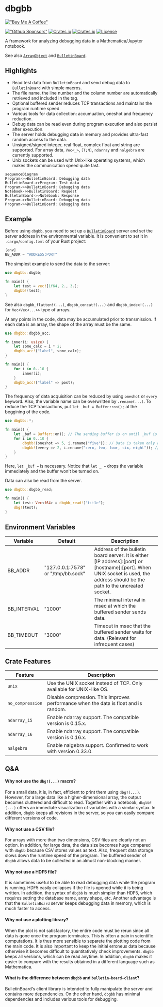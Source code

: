 dbgbb
===========================
[!["Buy Me A Coffee"](https://www.buymeacoffee.com/assets/img/custom_images/orange_img.png)](https://www.buymeacoffee.com/YShojiHEP)

[!["Github Sponsors"](https://img.shields.io/badge/GitHub-Sponsors-red?style=flat-square)](https://github.com/sponsors/YShoji-HEP)
[![Crates.io](https://img.shields.io/crates/v/dbgbb?style=flat-square)](https://crates.io/crates/dbgbb)
[![Crates.io](https://img.shields.io/crates/d/dbgbb?style=flat-square)](https://crates.io/crates/dbgbb)
[![License](https://img.shields.io/badge/license-Apache%202.0-blue?style=flat-square)](https://github.com/YShoji-HEP/dbgbb/blob/main/LICENSE.txt)

A framework for analyzing debugging data in a Mathematica/Jupyter notebook.

See also [`ArrayObject`](https://github.com/YShoji-HEP/ArrayObject) and [`BulletinBoard`](https://github.com/YShoji-HEP/BulletinBoard).

Highlights
----------
* Read test data from `BulletinBoard` and send debug data to `BulletinBoard` with simple macros.
* The file name, the line number and the column number are automatically retrieved and included in the tag.
* Optional buffered sender reduces TCP transactions and maintains the program runtime speed.
* Various tools for data collection: accumuation, oneshot and frequency reduction.
* Debug data can be read even during program execution and also persist after execution.
* The server holds debugging data in memory and provides ultra-fast random access to the data.
* Unsigned/signed integer, real float, complex float and string are supported. For array data, `Vec<_>`, `[T;N]`, `ndarray` and `nalgebra` are currently supported.
* Unix sockets can be used with Unix-like operating systems, which makes the communication speed quite fast.

```mermaid
sequenceDiagram
Program->>BulletinBoard: Debugging data
BulletinBoard->>Program: Test data
Program->>BulletinBoard: Debugging data
Notebook->>BulletinBoard: Request
BulletinBoard->>Notebook: Response
Program->>BulletinBoard: Debugging data
Program->>BulletinBoard: Debugging data
```

Example
-------
Before using `dbgbb`, you need to set up a [`BulletinBoard`](https://github.com/YShoji-HEP/BulletinBoard) server and set the server address in the environmental variable. It is convenient to set it in `.cargo/config.toml` of your Rust project:
```rust
[env]
BB_ADDR = "ADDRESS:PORT"
```

The simplest example to send the data to the server:
```rust
use dbgbb::dbgbb;

fn main() {
    let test = vec![1f64, 2., 3.];
    dbgbb!(test);
}
```
See also `dbgbb_flatten!(...)`, `dbgbb_concat!(...)` and `dbgbb_index!(...)` for `Vec<Vec<...>>` type of arrays.

At any points in the code, data may be accumulated prior to transmission. If each data is an array, the shape of the array must be the same.
```rust
use dbgbb::dbgbb_acc;

fn inner(i: usize) {
    let some_calc = i * 2;
    dbgbb_acc!("label", some_calc);
}

fn main() {
    for i in 0..10 {
        inner(i);
    }
    dbgbb_acc!("label" => post);
}
```

The frequency of data acquisition can be reduced by using `oneshot` or `every` keyword. Also, the variable name can be overwritten by `.rename(...)`. To reduce the TCP transactions, put `let _buf = Buffer::on();` at the beggining of the code.
```rust
use dbgbb::*;

fn main() {
    let _buf = Buffer::on(); // The sending buffer is on until _buf is dropped.
    for i in 0..10 {
        dbgbb!(oneshot => 5, i.rename("five")); // Data is taken only at the fifth iteration.
        dbgbb!(every => 2, i.rename("zero, two, four, six, eight")); // Data is taken every two iterations.
    }
}
```
Here, `let _buf =` is necessary. Notice that `let _ =` drops the variable immediately and the buffer won't be turned on.

Data can also be read from the server.
```rust
use dbgbb::dbgbb_read;

fn main() {
    let test: Vec<f64> = dbgbb_read!("title");
    dbg!(test);
}
```

Environment Variables
---------------------
|Variable|Default|Description|
|-|-|-|
|BB_ADDR|"127.0.0.1:7578" or "/tmp/bb.sock"|Address of the bulletin board server. It is either [IP address]:[port] or [hostname]:[port]. When UNIX socket is used, the address should be the path to the uncreated socket.|
|BB_INTERVAL|"1000"|The minimal interval in msec at which the buffered sender sends data.|
|BB_TIMEOUT|"3000"|Timeout in msec that the buffered sender waits for data. (Relevant for infrequent cases)|

Crate Features
--------------
|Feature|Description|
|-|-|
|`unix`|Use the UNIX socket instead of TCP. Only available for UNIX-like OS.|
|`no_compression`|Disable compression. This improves performance when the data is float and is random.|
|`ndarray_15`|Enable ndarray support. The compatible version is 0.15.x.|
|`ndarray_16`|Enable ndarray support. The compatible version is 0.16.x.|
|`nalgebra`|Enable nalgebra support. Confirmed to work with version 0.33.0.|

Q&A
--------------
#### Why not use the `dbg!(...)` macro?
For a small data, it is, in fact, efficient to print them using `dbg!(...)`. However, for a large data like a higher-dimensional array, the output becomes cluttered and difficult to read. Together with a notebook, `dbgbb!(...)` offers an immediate visualization of variables with a similar syntax. In addition, `dbgbb` keeps all revisions in the server, so you can easily compare different versions of code.

#### Why not use a CSV file?
For arrays with more than two dimensions, CSV files are clearly not an option. In addition, for large data, the data size becomes huge compared with `dbgbb` because CSV stores values as text. Also, frequent data storage slows down the runtime speed of the program. The buffered sender of `dbgbb` allows data to be collected in an almost non-blocking manner.

#### Why not use a HDF5 file?
It is sometimes useful to be able to read debugging data while the program is running. HDF5 easily collapses if the file is opened while it is being written. In addition, the syntax of `dbgbb` is much simpler than HDF5, which requires setting the database name, array shape, etc.
Another advantage is that the `BulletinBoard` server keeps debugging data in memory, which is much faster to access.

#### Why not use a plotting library?
When the plot is not satisfactory, the entire code must be rerun since all data is gone once the program terminates. This is often a pain in scientific computations. It is thus more sensible to separete the plotting code from the main code.
It is also important to keep the initial erroneus data because otherwise it becomes difficult to quantitatively check improvements. `dbgbb` keeps all versions, which can be read anytime.
In addition, `dbgbb` makes it easier to compare with the results obtained in a different language such as Mathematica.

#### What is the difference between `dbgbb` and `bulletin-board-client`?
BulletinBoard's client library is intended to fully manipulate the server and contains more dependencies. On the other hand, `dbgbb` has minimal dependencies and includes various tools for debugging.